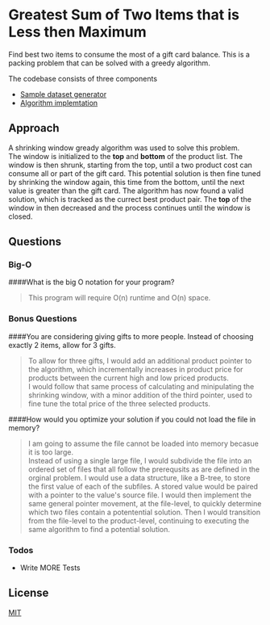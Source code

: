 # Greatest Sum of Two Items that is Less then Maximum
Find best two items to consume the most of a gift card balance. 
This is a packing problem that can be solved with a greedy algorithm.

The codebase consists of three components
- [Sample dataset generator][generator]
- [Algorithm implemtation][implementation]

## Approach

A shrinking window gready algorithm was used to solve this problem.  
The window is initialized to the __top__ and __bottom__ of the product list.
The window is then shrunk, starting from the top, until a two product cost can consume all or part of the gift card.
This potential solution is then fine tuned by shrinking the window again, this time from the bottom, until the next value is greater than the gift card. 
The algorithm has now found a valid solution, which is tracked as the currect best product pair.
The __top__ of the window in then decreased and the process continues until the window is closed.

## Questions
### Big-O
####What is the big O notation for your program?

> This program will require O(n) runtime and O(n) space.

### Bonus Questions

####You are considering giving gifts to more people. Instead of choosing exactly 2 items, allow for 3
gifts.

> To allow for three gifts, I would add an additional product pointer to the algorithm, which incrementally increases in product price for products between the current high and low priced products.  
> I would follow that same process of calculating and minipulating the shrinking window, with a minor addition of the third pointer, used to fine tune the total price of the three selected products.

####How would you optimize your solution if you could not load the file in memory?
> I am going to assume the file cannot be loaded into memory becasue it is too large.  
> Instead of using a single large file, I would subdivide the file into an ordered set of files that all follow the prerequsits as are defined in the orginal problem.
> I would use a data structure, like a B-tree, to store the first value of each of the subfiles.
> A stored value would be paired with a pointer to the value's source file.
> I would then implement the same general pointer movement, at the file-level, to quickly determine which two files contain a potentential solution. 
> Then I would transition from the file-level to the product-level, continuing to executing the same algorithm to find a potential solution.  



### Todos

- Write MORE Tests

License
----
[MIT][MIT_lic]


[generator]: <https://github.com/scrumpi3/Challenge_2/tree/master/fakerData>
[implementation]: <https://github.com/scrumpi3/Challenge_2/tree/master/find-pair>
[ch_2]: <https://github.com/scrumpi3/Challenge_2>
[fake]: <https://github.com/icrowley/fake>
[MIT_lic]: <https://opensource.org/licenses/MIT>
[go]: <https://golang.org>
[markdown-it]: <https://github.com/markdown-it/markdown-it>

